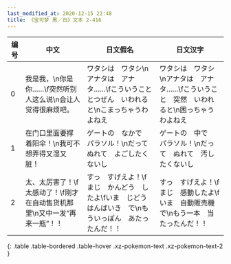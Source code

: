 ```yaml
---
last_modified_at: 2020-12-15 22:48
title: 《宝可梦 黑／白》文本 2-416
---
```

| 编号 | 中文 | 日文假名 | 日文汉字 |
| ---- | ---- | ---- | --- |
| 0 | 我是我，\n你是你……\f突然听别人这么说\n会让人觉得很麻烦吧。 | ワタシは　ワタシ\nアナタは　アナタ……\fこういうこと　とつぜん　いわれると\nこまっちゃうわよねえ | ワタシは　ワタシ\nアナタは　アナタ……\fこういうこと　突然　いわれると\n困っちゃうわよねえ |
| 1 | 在门口里面要撑着阳伞！\n我可不想弄得又湿又脏！ | ゲートの　なかで　パラソル！\nだって　ぬれて　よごしたくないし | ゲートの　中で　パラソル！\nだって　ぬれて　汚したくないし |
| 2 | 太、太厉害了！\f太感动了！\f刚才在自动售货机那里\n又中一发“再来一瓶”！！ | すっ　すげえよ！\fまじ　かんどう　したよ\fいま　じどうはんばいき　で\nもういっぽん　あたったんだ！！ | すっ　すげえよ！\fまじ　感動したよ\fいま　自動販売機で\nもう一本　当たったんだ！！ |
{: .table .table-bordered .table-hover .xz-pokemon-text .xz-pokemon-text-2 }